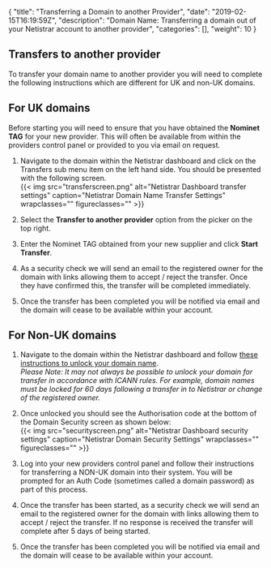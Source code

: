 {
"title": "Transferring a Domain to another Provider",
"date": "2019-02-15T16:19:59Z",
"description": "Domain Name: Transferring a domain out of your Netistrar account to another provider",
"categories": [],
"weight": 10
}


## Transfers to another provider ##

To transfer your domain name to another provider you will need to complete the following instructions which are different for 
UK and non-UK domains.



## For UK domains

Before starting you will need to ensure that you have obtained the __Nominet TAG__ for your new provider.  This will often be 
available from within the providers control panel or provided to you via email on request.


1. Navigate to the domain within the Netistrar dashboard and click on the Transfers sub menu item on the left hand side.  You should be presented with the following
screen.  
{{< img src="transferscreen.png" alt="Netistrar Dashboard transfer settings" caption="Netistrar Domain Name Transfer Settings" wrapclasses="" figureclasses="" >}}


2. Select the __Transfer to another provider__ option from the picker on the top right.


3. Enter the Nominet TAG obtained from your new supplier and click __Start Transfer__.

4. As a security check we will send an email to the registered owner for the domain with links allowing them to accept / reject the transfer.  Once they have 
confirmed this, the transfer will be completed immediately.  

5. Once the transfer has been completed you will be notified via email and the domain will cease to be available within your account.



## For Non-UK domains


1. Navigate to the domain within the Netistrar dashboard and follow [these instructions to unlock your domain name](../domain-security/).  
_Please Note:  It may not always be possible to unlock your domain for transfer in accordance with ICANN rules.  For example, domain names
must be locked for 60 days following a transfer in to Netistrar or change of the registered owner._ 

2. Once unlocked you should see the Authorisation code at the bottom of the Domain Security screen as shown below:  
{{< img src="securityscreen.png" alt="Netistrar Dashboard security settings" caption="Netistrar Domain Security Settings" wrapclasses="" figureclasses="" >}}

3. Log into your new providers control panel and follow their instructions for transferring a NON-UK domain into their system.  You will 
be prompted for an Auth Code (sometimes called a domain password) as part of this process.

4. Once the transfer has been started, as a security check we will send an email to the registered owner for the domain with links allowing them to accept / reject the transfer.  If no response 
is received the transfer will complete after 5 days of being started.  

5. Once the transfer has been completed you will be notified via email and the domain will cease to be available within your account.
